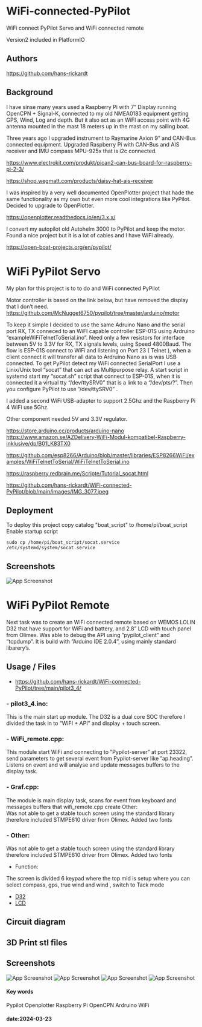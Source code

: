# WiFi-connected-PyPilot
WiFi connect PyPilot Servo and WiFi connected remote

Version2 included in PlatformIO


## Authors

https://github.com/hans-rickardt


## Background


 I have sinse many years used a Raspberry Pi with 7” Display running OpenCPN + Signal-K, connected to my old NMEA0183 equipment getting GPS, Wind, Log and depth. But it also act as an WiFI access point with 4G antenna mounted in the mast 18 meters up in the mast on my sailing boat.

Three years ago I upgraded instrument to Raymarine Axion 9” and CAN-Bus connected equipment. Upgraded Raspberry Pi with CAN-Bus and AIS receiver and IMU compass MPU-925x that is i2c connected.

https://www.electrokit.com/produkt/pican2-can-bus-board-for-raspberry-pi-2-3/

https://shop.wegmatt.com/products/daisy-hat-ais-receiver



I was inspired by a very well documented OpenPlotter project that hade the same functionality as my own but even more cool integrations like PyPilot. Decided to upgrade to OpenPlotter. 

https://openplotter.readthedocs.io/en/3.x.x/

I convert my autopilot old Autohelm 3000 to PyPilot and keep the motor.
Found a nice project but it is a lot of cables and I have WiFi already.   

https://open-boat-projects.org/en/pypilot/




# WiFi PyPilot Servo

My plan for this project is to to do and WiFi connected PyPilot 

Motor controller is based on the link below, but have removed the display that I don’t need.
https://github.com/McNugget6750/pypilot/tree/master/arduino/motor

To keep it simple I decided to use the same Adruino Nano and the serial port RX, TX conneced to an WiFI capable controller ESP-01S using Ardruino “exampleWiFiTelnetToSerial.ino”.
Need only a few resistors for interface between 5V to 3.3V for RX, TX signals levels, using Speed 4800Baud.
The flow is ESP-01S connect to WiFi and listening on Port 23 ( Telnet ), when a client connect it will transfer all data to Ardruino Nano as is was USB connected.
 To get PyPilot detect my WiFi connected SerialPort I use a Linix/Unix tool “socat” that can act as Multipurpose relay. 
A start script in systemd start my “socat.sh” script that connect to ESP-01S, when it is connected it a virtual tty “/dev/ttySRV0” that is a link to a “/dev/pts/?”.
Then you configure PyPilot to use “/dev/ttySRV0” .

I added a second WiFi USB-adapter to support 2.5Ghz and the Raspberry Pi 4 WiFi use 5Ghz.


Other component needed 5V and 3.3V regulator.


https://store.arduino.cc/products/arduino-nano
https://www.amazon.se/AZDelivery-WiFi-Modul-kompatibel-Raspberry-inklusive/dp/B01LK83TX0

https://github.com/esp8266/Arduino/blob/master/libraries/ESP8266WiFi/examples/WiFiTelnetToSerial/WiFiTelnetToSerial.ino

https://raspberry.redbrain.me/Scripte/Tutorial_socat.html

https://github.com/hans-rickardt/WiFi-connected-PyPilot/blob/main/images/IMG_3077.jpeg

## Deployment

To deploy this project copy catalog  "boat_script" to /home/pi/boat_script
Enable startup script 
```
sudo cp /home/pi/boat_script/socat.service /etc/systemd/system/socat.service
```

## Screenshots

![App Screenshot](https://github.com/hans-rickardt/WiFi-connected-PyPilot/blob/main/images/servo.jpg)







# WiFi PyPilot Remote

Next task was to create an WiFi connected remote based on WEMOS LOLIN D32 that have support for WiFi and battery, and 2.8” LCD with touch panel from Olimex.
Was able to debug the API using ”pypilot_client” and ”tcpdump”. 
It is build with ”Arduino IDE 2.0.4”, using mainly standard libarery’s. 

## Usage / Files
 - https://github.com/hans-rickardt/WiFi-connected-PyPilot/tree/main/pilot3_4/


### - pilot3_4.ino:

This is the main start up module.
The D32 is a dual core SOC therefore I divided the task in to “WiFI + API” and display + touch screen.  


### - WiFi_remote.cpp:

This module start WiFi and connecting to ”Pypilot-server” at port 23322, send parameters to get several event from Pypilot-server like ”ap.heading”. Listens on event and will analyse and update messages buffers to the display task.


### - Graf.cpp:

The module is main display task, scans for event from keyboard and messages buffers that wifi_remote.cpp create
Other:   
Was not able to get a stable touch screen using the standard library therefore included STMPE610 driver from Olimex. Added two fonts

### - Other:   
Was not able to get a stable touch screen using the standard library therefore included STMPE610 driver from Olimex. Added two fonts

- Function:

The screen is divided 6 keypad where the top mid is setup where you can select compass, gps, true wind and wind , switch to Tack mode


 - [D32](https://www.wemos.cc/en/latest/d32/d32.html)
 - [LCD](https://www.olimex.com/Products/Modules/LCD/MOD-LCD2-8RTP/open-source-hardware)




## Circuit diagram




## 3D Print stl files



## Screenshots

![App Screenshot](https://github.com/hans-rickardt/WiFi-connected-PyPilot/blob/main/images/IMG_3077.jpeg)
![App Screenshot](https://github.com/hans-rickardt/WiFi-connected-PyPilot/blob/main/images/box1.jpg)
![App Screenshot](https://github.com/hans-rickardt/WiFi-connected-PyPilot/blob/main/images/box2.png)
![App Screenshot](https://github.com/hans-rickardt/WiFi-connected-PyPilot/blob/main/images/box3.png)

#### Key words


Pypilot Openplotter Raspberry Pi OpenCPN Ardruino WiFi 
#### date:2024-03-23
